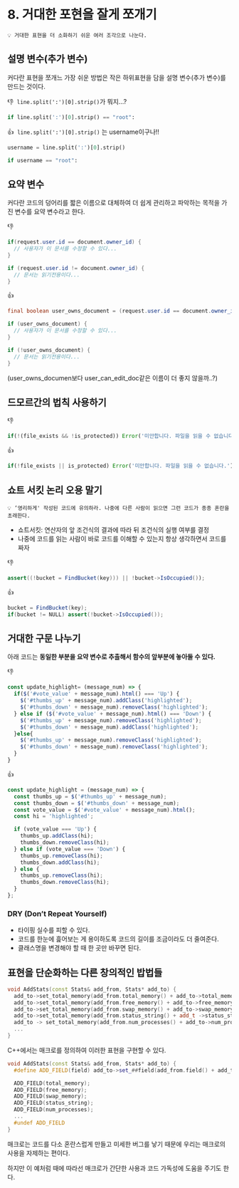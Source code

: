 # 8. 거대한 포현을 잘게 쪼개기

```
💡 거대한 표현을 더 소화하기 쉬운 여러 조각으로 나눈다.
```

## 설명 변수(추가 변수)

커다란 표현을 쪼개느 가장 쉬운 방법은 작은 하위표현을 담을 설명 변수(추가 변수)를 만드는 것이다.

👎  `line.split(':')[0].strip()`가 뭐지…?

```python
if line.split(':')[0].strip() == "root":
```

👍   `line.split(':')[0].strip()` 는 username이구나!!

```python
username = line.split(':')[0].strip()

if username == "root":
```

## 요약 변수

커다란 코드의 덩어리를 짧은 이름으로 대체하여 더 쉽게 관리하고 파악하는 목적을 가진 변수를 요약 변수라고 한다.

👎  

```java
if(request.user.id == document.owner_id) {
  // 사용자가 이 문서를 수정할 수 있다...
}

if (request.user.id != document.owner_id) {
  // 문서는 읽기전용이다...
}
```

👍

```java
final boolean user_owns_document = (request.user.id == document.owner_id);

if (user_owns_document) {
  // 사용자가 이 문서를 수정할 수 있다...
}

if (!user_owns_document) {
  // 문서는 읽기전용이다...
}
```

(user_owns_documen보다 user_can_edit_doc같은 이름이 더 좋지 않을까..?)

## 드모르간의 법칙 사용하기

👎 

```jsx
if(!(file_exists && !is_protected)) Error('미안합니다. 파일을 읽을 수 없습니다.');
```

👍

```jsx
if(!file_exists || is_protected) Error('미안합니다. 파일을 읽을 수 없습니다.');
```

## 쇼트 서킷 논리 오용 말기

```
💡 ‘영리하게' 작성된 코드에 유의하라. 나중에 다른 사람이 읽으면 그런 코드가 종종 혼란을 초래한다.
```
- 쇼트서킷: 연산자의 앞 조건식의 결과에 따라 뒤 조건식의 실행 여부를 결정 
- 나중에 코드를 읽는 사람이 바로 코드를 이해할 수 있는지 항상 생각하면서 코드를 짜자

👎

```java
assert((!bucket = FindBucket(key))) || !bucket->IsOccupied());
```

👍

```java
bucket = FindBucket(key);
if(bucket != NULL) assert(!bucket->IsOccupied());
```

## 거대한 구문 나누기

아래 코드는 **동일한 부분을 요약 변수로 추출해서 함수의 앞부분에 놓아둘 수 있다.**

👎

```jsx
const update_highlight= (message_num) => {
  if($('#vote_value' + message_num).html() === 'Up') {
    $('#thumbs_up' + message_num).addClass('highlighted');
    $('#thumbs_down' + message_num).removeClass('highlighted');
  } else if ($('#vote_value' + message_num).html() === 'Down') {
    $('#thumbs_up' + message_num).removeClass('highlighted');
    $('#thumbs_down' + message_num).addClass('highlighted');
  }else{
    $('#thumbs_up' + message_num).removeClass('highlighted');
    $('#thumbs_down' + message_num).removeClass('highlighted');
  }
}
```

👍

```jsx
const update_highlight = (message_num) => {
  const thumbs_up = $('#thumbs_up' + message_num);
  const thumbs_down = $('#thumbs_down' + message_num);
  const vote_value = $('#vote_value' + message_num).html();
  const hi = 'highlighted';

  if (vote_value === 'Up') {
    thumbs_up.addClass(hi);
    thumbs_down.removeClass(hi);
  } else if (vote_value === 'Down') {
    thumbs_up.removeClass(hi);
    thumbs_down.addClass(hi);
  } else {
    thumbs_up.removeClass(hi);
    thumbs_down.removeClass(hi);
  }
};
```

### DRY (Don’t Repeat Yourself)

- 타이핑 실수를 피할 수 있다.
- 코드를 한눈에 흝어보는 게 용이하도록 코드의 길이를 조금이라도 더 줄여준다.
- 클래스명을 변경해야 할 때 한 곳만 바꾸면 된다.

## 표현을 단순화하는 다른 창의적인 밥법들

```cpp
void AddStats(const Stats& add_from, Stats* add_to) {
  add_to->set_total_memory(add_from.total_memory() + add_to->total_memory());
  add_to->set_total_memory(add_from.free_memory() + add_to->free_memory());
  add_to->set_total_memory(add_from.swap_memory() + add_to->swap_memory());
  add_to->set_total_memory(add_from.status_string() + add_t ->status_string());
  add_to -> set_total_memory(add_from.num_processes() + add_to->num_processes());
  ...
}
```

C++에서는 매크로를 정의하여 이러한 표현을 구현할 수 있다.

```cpp
void AddStats(const Stats& add_from, Stats* add_to) {
  #define ADD_FIELD(field) add_to->set_##field(add_from.field() + add_to->field())

  ADD_FIELD(total_memory);
  ADD_FIELD(free_memory);
  ADD_FIELD(swap_memory);
  ADD_FIELD(status_string);
  ADD_FIELD(num_processes);
  ...
  #undef ADD_FIELD
}
```

매크로는 코드를 다소 혼란스럽게 만들고 미세한 버그를 낳기 때문에 우리는 매크로의 사용을 자제하는 편이다.

하지만 이 예처럼 때에 따라선 매크로가 간단한 사용과 코드 가독성에 도움을 주기도 한다.

